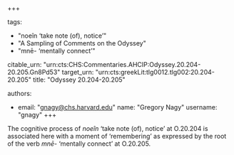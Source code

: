 +++

tags:
- "noeîn ‘take note (of), notice’"
- "A Sampling of Comments on the Odyssey"
- "mnē- ‘mentally connect’"

citable_urn: "urn:cts:CHS:Commentaries.AHCIP:Odyssey.20.204-20.205.Gn8Pd53"
target_urn: "urn:cts:greekLit:tlg0012.tlg002:20.204-20.205"
title: "Odyssey 20.204-20.205"

authors:
- email: "gnagy@chs.harvard.edu"
  name: "Gregory Nagy"
  username: "gnagy"
+++

<p>The cognitive process of <em>noeîn</em> ‘take note (of), notice’ at O.20.204 is associated here with a moment of ‘remembering’ as expressed by the root of the verb <em>mnē</em>- ‘mentally connect’ at O.20.205.  </p>